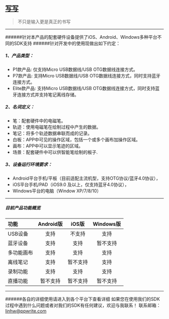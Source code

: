 ## [写写](http://www.robotpen.cn)
> 不只是输入更是真正的书写 &nbsp; &nbsp; &nbsp;
***

######针对本产品的配套硬件设备提供了iOS、Android、Windows多种平台不同的SDK支持
######针对开发中的使用现做出如下约定：
##### 1、产品类型：
* P1款产品: 仅支持Micro USB数据线/USB OTG数据线连接方式。
* P7款产品: 支持Micro USB数据线/USB OTG数据线连接方式，同时支持蓝牙连接方式。
* Elite款产品: 支持Micro USB数据线/USB OTG数据线连接方式，同时支持蓝牙连接方式并支持笔记离线存储。

##### 2、名词定义：
* 笔：配套硬件中的电磁笔。
* 轨迹：使用电磁笔在绘制过程中产生的数据。
* 笔记：将多个轨迹数据串联而成的记录。
* 白板：APP中可见的操作区域，包括一个或多个画布加操作区域。
* 画布：APP中可以显示笔迹的区域。
* 场景：配套硬件中可以供智能笔绘制的板子.

##### 3、设备运行环境要求：
* Android平台手机/平板（目前适配主流机型，支持OTG协议/蓝牙4.0协议），
* iOS平台手机/PAD（iOS9.0 及以上，仅支持蓝牙4.0协议），
* Windows平台的电脑（Window XP/7/8/10）

***
##### 目前产品功能概览

| 功能 | Android版 | iOS版 |Windows版|
|:----------- | :-----------: | :-----------:|:-----------:
| USB设备 | 支持  | 不支持 |支持
| 蓝牙设备 | 支持  | 支持 |暂不支持
| 多功能画布 | 支持  | 支持 |支持
| 离线笔记 | 支持  | 暂不支持 |支持
| 录制功能 | 支持  | 支持 |支持
| 直播功能 | 暂不支持  | 暂不支持 |暂不支持

***
######各自的详细使用请进入到各个平台下查看详细
如果您在使用我们的SDK过程中遇到什么问题或者对我们的SDK有任何建议，欢迎与我联系！
联系邮箱：<linhw@ppwrite.com>









